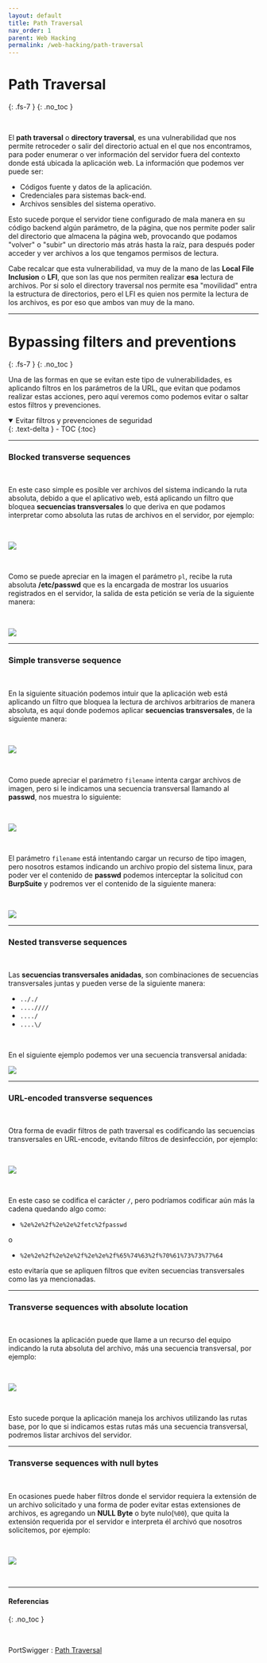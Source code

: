 ```yaml
---
layout: default
title: Path Traversal
nav_order: 1
parent: Web Hacking
permalink: /web-hacking/path-traversal
---
```


# Path Traversal
{: .fs-7 }
{: .no_toc }

<br>

El **path traversal** o **directory traversal**, es una vulnerabilidad que nos permite retroceder o salir del directorio actual en el que nos encontramos, para poder enumerar o ver información del servidor fuera del contexto donde está ubicada la aplicación web. La información que podemos ver puede ser:

* Códigos fuente y datos de la aplicación.
* Credenciales para sistemas back-end.
* Archivos sensibles del sistema operativo.

Esto sucede porque el servidor tiene configurado de mala manera en su código backend algún parámetro, de la página, que nos permite poder salir del directorio que almacena la página web, provocando que podamos "volver" o "subir" un directorio más atrás hasta la raíz, para después poder acceder y ver archivos a los que tengamos permisos de lectura.
<br>

Cabe recalcar que esta vulnerabilidad, va muy de la mano de las **Local File Inclusion** o **LFI**, que son las que nos permiten realizar **esa** lectura de archivos. Por si solo el directory traversal nos permite esa "movilidad" entra la estructura de directorios, pero el LFI es quien nos permite la lectura de los archivos, es por eso que ambos van muy de la mano.

---

# Bypassing filters and preventions
{: .fs-7 }
{: .no_toc }
<br>

Una de las formas en que se evitan este tipo de vulnerabilidades, es aplicando filtros en los parámetros de la URL, que evitan que podamos realizar estas acciones, pero aquí veremos como podemos evitar o saltar estos filtros y prevenciones.

<details open markdown="block">
  <summary>
    Evitar filtros y prevenciones de seguridad
  </summary>
  {: .text-delta }
- TOC
{:toc}
</details>

---

### Blocked transverse sequences
<br>

En este caso simple es posible ver archivos del sistema indicando la ruta absoluta, debido a que el aplicativo web, está aplicando un filtro que bloquea **secuencias transversales** lo que deriva en que podamos interpretar como absoluta las rutas de archivos en el servidor, por ejemplo:

<br>

![](/assets/images/blocked_transverse_sequences_1.png)

<br>

Como se puede apreciar en la imagen el parámetro `pl`, recibe la ruta absoluta **/etc/passwd** que es la encargada de mostrar los usuarios registrados en el servidor, la salida de esta petición se vería de la siguiente manera:

<br>

![](/assets/images/blocked_transverse_sequences_2.png)

---

### Simple transverse sequence
<br>

En la siguiente situación podemos intuir que la aplicación web está aplicando un filtro que bloquea la lectura de archivos arbitrarios de manera absoluta, es aquí donde podemos aplicar **secuencias transversales**, de la siguiente manera:

<br>

![](/assets/images/simple_case_of_transverse_sequences.png)

<br>

Como puede apreciar el parámetro `filename` intenta cargar archivos de imagen, pero si le indicamos una secuencia transversal llamando al **passwd**, nos muestra lo siguiente:

<br> 

![](/assets/images/error.png)

<br>

El parámetro `filename` está intentando cargar un recurso de tipo imagen, pero nosotros estamos indicando un archivo propio del sistema linux, para poder ver el contenido de **passwd** podemos interceptar la solicitud con **BurpSuite** y podremos ver el contenido de la siguiente manera:

<br>

![](/assets/images/simple_case_of_transverse_sequences_2.png)

---

### Nested transverse sequences
<br>

Las **secuencias transversales anidadas**, son combinaciones de secuencias transversales juntas y pueden verse de la siguiente manera:

+  `.././`
+  `....////`
+  `..../`
+  `....\/`

<br>

En el siguiente ejemplo podemos ver una secuencia transversal anidada:

![](/assets/images/nested_transverse_sequences.png)

---

### URL-encoded transverse sequences
<br>

Otra forma de evadir filtros de path traversal es codificando las secuencias transversales en URL-encode, evitando filtros de desinfección, por ejemplo:

<br>

![](/assets/images/url-e.png)

<br>

En este caso se codifica el carácter `/`, pero podríamos codificar aún más la cadena quedando algo como:

+ `%2e%2e%2f%2e%2e%2fetc%2fpasswd`

o

+ `%2e%2e%2f%2e%2e%2f%2e%2e%2f%65%74%63%2f%70%61%73%73%77%64`

esto evitaría que se apliquen filtros que eviten secuencias transversales como las ya mencionadas.

---

### Transverse sequences with absolute location
<br>

En ocasiones la aplicación puede que llame a un recurso del equipo indicando la ruta absoluta del archivo, más una secuencia transversal, por ejemplo:

<br>

![](/assets/images/path.png)

<br>

Esto sucede porque la aplicación maneja los archivos utilizando las rutas base, por lo que si indicamos estas rutas más una secuencia transversal, podremos listar archivos del servidor.

---

### Transverse sequences with null bytes
<br>

En ocasiones puede haber filtros donde el servidor requiera la extensión de un archivo solicitado y una forma de poder evitar estas extensiones de archivos, es agregando un **NULL Byte** o byte nulo(`%00`), que quita la extensión requerida por el servidor e interpreta él archivó que nosotros solicitemos, por ejemplo:

<br>

![](/assets/images/null.png)

<br>

---

#### Referencias
{: .no_toc }

<br>

PortSwigger : [Path Traversal](https://portswigger.net/web-security/file-path-traversal)